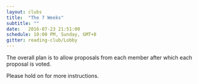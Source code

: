 ```yaml
---
layout: clubs
title:  "The 7 Weeks"
subtitle: ""
date:   2016-07-23 21:51:00
schedule: 10:00 PM, Sunday, GMT+8
gitter: reading-club/Lobby
---
```


The overall plan is to allow proposals from each member after which each proposal is voted.

Please hold on for more instructions.
